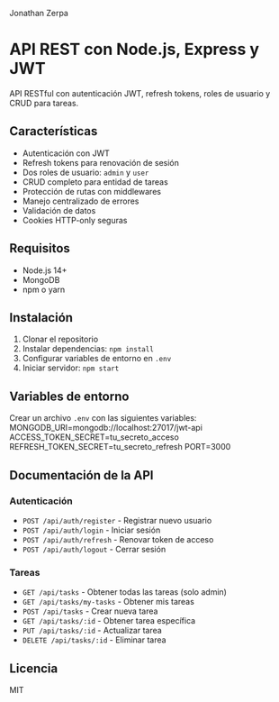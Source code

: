 Jonathan Zerpa

# API REST con Node.js, Express y JWT

API RESTful con autenticación JWT, refresh tokens, roles de usuario y CRUD para tareas.

## Características

- Autenticación con JWT
- Refresh tokens para renovación de sesión
- Dos roles de usuario: `admin` y `user`
- CRUD completo para entidad de tareas
- Protección de rutas con middlewares
- Manejo centralizado de errores
- Validación de datos
- Cookies HTTP-only seguras

## Requisitos

- Node.js 14+
- MongoDB
- npm o yarn

## Instalación

1. Clonar el repositorio
2. Instalar dependencias: `npm install`
3. Configurar variables de entorno en `.env`
4. Iniciar servidor: `npm start`

## Variables de entorno

Crear un archivo `.env` con las siguientes variables:
MONGODB_URI=mongodb://localhost:27017/jwt-api
ACCESS_TOKEN_SECRET=tu_secreto_acceso
REFRESH_TOKEN_SECRET=tu_secreto_refresh
PORT=3000

## Documentación de la API

### Autenticación

- `POST /api/auth/register` - Registrar nuevo usuario
- `POST /api/auth/login` - Iniciar sesión
- `POST /api/auth/refresh` - Renovar token de acceso
- `POST /api/auth/logout` - Cerrar sesión

### Tareas

- `GET /api/tasks` - Obtener todas las tareas (solo admin)
- `GET /api/tasks/my-tasks` - Obtener mis tareas
- `POST /api/tasks` - Crear nueva tarea
- `GET /api/tasks/:id` - Obtener tarea específica
- `PUT /api/tasks/:id` - Actualizar tarea
- `DELETE /api/tasks/:id` - Eliminar tarea

## Licencia

MIT